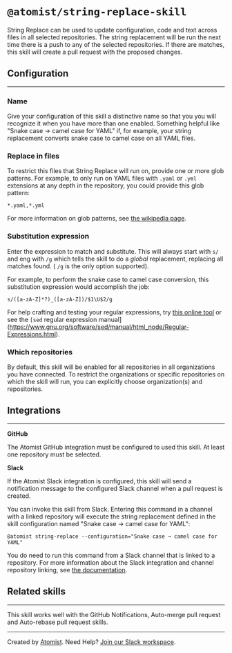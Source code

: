 # `@atomist/string-replace-skill`

<!---atomist-skill-readme:start--->

String Replace can be used to update configuration, code and text across files in all selected repositories. The string replacement will be run the next time there is a push to any of the selected repositories. If there are matches, this skill will create a pull request with the proposed changes.

## Configuration

---

### Name

Give your configuration of this skill a distinctive name so that you you will recognize it when you have more than one enabled. Something helpful like "Snake case → camel case for YAML" if, for example, your string replacement converts snake case to camel case on all YAML files.

### Replace in files

To restrict this files that String Replace will run on, provide one or more glob patterns. For example, to only run on YAML files with `.yaml` or `.yml` extensions at any depth in the repository, you could provide this glob pattern:

`*.yaml,*.yml`

For more information on glob patterns, see [the wikipedia page](https://en.wikipedia.org/wiki/Glob_(programming)).

### Substitution expression

Enter the expression to match and substitute. This will always start with `s/` and eng with `/g` which tells the skill to do a *global* replacement, replacing all matches found. ( `/g` is the only option supported). 

For example, to perform the snake case to camel case conversion, this substitution expression would accomplish the job:

`s/([a-zA-Z]*?)_([a-zA-Z])/$1\U$2/g`

For help crafting and testing your regular expressions, try [this online tool](https://regex101.com/) or see the `[sed` regular expression manual](https://www.gnu.org/software/sed/manual/html_node/Regular-Expressions.html).

### Which repositories

By default, this skill will be enabled for all repositories in all organizations you have connected.
To restrict the organizations or specific repositories on which the skill will run, you can explicitly
choose organization(s) and repositories.

## Integrations

---

**GitHub**

The Atomist GitHub integration must be configured to used this skill. At least one repository must be selected.

**Slack**

If the Atomist Slack integration is configured, this skill will send a notification message to the configured Slack channel when a pull request is created. 

You can invoke this skill from Slack. Entering this command in a channel with a linked repository will execute the string replacement defined in the skill configuration named "Snake case → camel case for YAML":

`@atomist string-replace --configuration="Snake case → camel case for YAML"`

You do need to run this command from a Slack channel that is linked to a repository. For more information about the Slack integration and channel repository linking, see [the documentation](https://docs.atomist.com/user/slack/).

## Related skills

---

This skill works well with the GitHub Notifications, Auto-merge pull request and Auto-rebase pull request skills.

<!---atomist-skill-readme:end--->

---

Created by [Atomist][atomist].
Need Help?  [Join our Slack workspace][slack].

[atomist]: https://atomist.com/ (Atomist - How Teams Deliver Software)
[slack]: https://join.atomist.com/ (Atomist Community Slack) 
